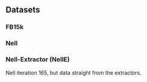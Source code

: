 ## Datasets

### FB15k

### Nell

### Nell-Extractor (NellE)
Nell iteration 165, but data straight from the extractors.
